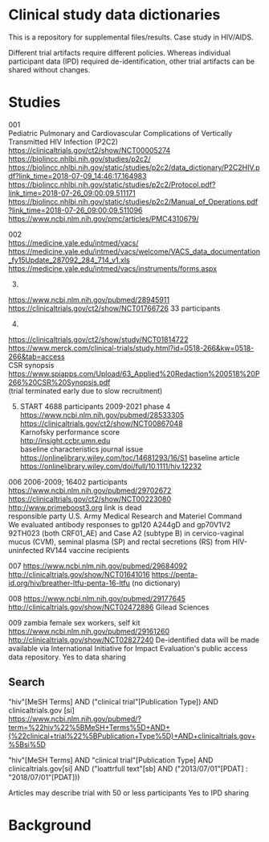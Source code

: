 # Clinical study data dictionaries

This is a repository for supplemental files/results. 
Case study in HIV/AIDS.

Different trial artifacts require different policies. Whereas individual participant data (IPD) required de-identification, other trial artifacts can be shared without changes. 


# Studies 


001  
Pediatric Pulmonary and Cardiovascular Complications of Vertically Transmitted HIV Infection (P2C2)  
https://clinicaltrials.gov/ct2/show/NCT00005274  
https://biolincc.nhlbi.nih.gov/studies/p2c2/
https://biolincc.nhlbi.nih.gov/static/studies/p2c2/data_dictionary/P2C2HIV.pdf?link_time=2018-07-09_14:46:17.164983  
https://biolincc.nhlbi.nih.gov/static/studies/p2c2/Protocol.pdf?link_time=2018-07-26_09:00:09.511171  
https://biolincc.nhlbi.nih.gov/static/studies/p2c2/Manual_of_Operations.pdf?link_time=2018-07-26_09:00:09.511096  
https://www.ncbi.nlm.nih.gov/pmc/articles/PMC4310679/


002  
https://medicine.yale.edu/intmed/vacs/  
https://medicine.yale.edu/intmed/vacs/welcome/VACS_data_documentation_fy15Update_287092_284_714_v1.xls  
https://medicine.yale.edu/intmed/vacs/instruments/forms.aspx  


003.  
https://www.ncbi.nlm.nih.gov/pubmed/28945911  
https://clinicaltrials.gov/ct2/show/NCT01766726
33 participants  

004.  
https://clinicaltrials.gov/ct2/show/study/NCT01814722  
https://www.merck.com/clinical-trials/study.html?id=0518-266&kw=0518-266&tab=access  
CSR synopsis https://www.spiapps.com/Upload/63_Applied%20Redaction%200518%20P266%20CSR%20Synopsis.pdf  
(trial terminated early due to slow recruitment)


005. START  4688 participants 2009-2021 phase 4
https://www.ncbi.nlm.nih.gov/pubmed/28533305  
https://clinicaltrials.gov/ct2/show/NCT00867048  
Karnofsky performance score  
http://insight.ccbr.umn.edu  
baseline characteristics journal issue https://onlinelibrary.wiley.com/toc/14681293/16/S1
baseline article https://onlinelibrary.wiley.com/doi/full/10.1111/hiv.12232

006
2006-2009; 16402 participants  
https://www.ncbi.nlm.nih.gov/pubmed/29702672  
https://clinicaltrials.gov/ct2/show/NCT00223080  
http://www.primeboost3.org link is dead  
responsible party U.S. Army Medical Research and Materiel Command  
We evaluated antibody responses to gp120 A244gD and gp70V1V2 92TH023 (both CRF01_AE) and Case A2 (subtype B) in cervico-vaginal mucus (CVM), seminal plasma (SP) and rectal secretions (RS) from HIV-uninfected RV144 vaccine recipients

007
https://www.ncbi.nlm.nih.gov/pubmed/29684092
http://clinicaltrials.gov/show/NCT01641016
https://penta-id.org/hiv/breather-ltfu-penta-16-ltfu (no dictionary)

008
https://www.ncbi.nlm.nih.gov/pubmed/29177645
http://clinicaltrials.gov/show/NCT02472886
Gilead Sciences

009
zambia female sex workers, self kit
https://www.ncbi.nlm.nih.gov/pubmed/29161260
http://clinicaltrials.gov/show/NCT02827240
De-identified data will be made available via International Initiative for Impact Evaluation's public access data repository.
Yes to data sharing


## Search 

"hiv"[MeSH Terms] AND ("clinical trial"[Publication Type]) AND clinicaltrials.gov [si]  
https://www.ncbi.nlm.nih.gov/pubmed/?term=%22hiv%22%5BMeSH+Terms%5D+AND+(%22clinical+trial%22%5BPublication+Type%5D)+AND+clinicaltrials.gov+%5Bsi%5D

"hiv"[MeSH Terms] AND "clinical trial"[Publication Type] AND clinicaltrials.gov[si] AND ("loattrfull text"[sb] AND ("2013/07/01"[PDAT] : "2018/07/01"[PDAT]))

Articles may describe trial with 50 or less participants
Yes to IPD sharing

# Background


